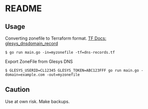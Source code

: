 # README

## Usage

Converting zonefile to Terraform format. [TF Docs: glesys_dnsdomain_record](https://registry.terraform.io/providers/glesys/glesys/latest/docs/resources/dnsdomain_record)
```
$ go run main.go -in=myzonefile -tf=dns-records.tf
```

Export ZoneFile from Glesys DNS
```
$ GLESYS_USERID=CL12345 GLESYS_TOKEN=ABC123FFF go run main.go -domain=example.com -out=myzonefile
```

## Caution

Use at own risk. Make backups.
